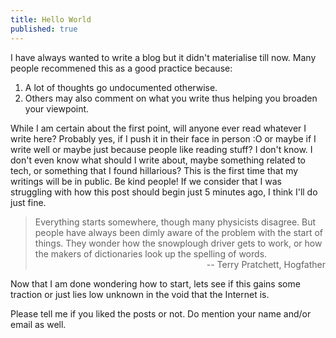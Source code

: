 ```yaml
---
title: Hello World
published: true
---
```


I have always wanted to write a blog but it didn't materialise till now. Many people recommened this as a good practice because: 

1. A lot of thoughts go undocumented otherwise.
2. Others may also comment on what you write thus helping you broaden your viewpoint.

While I am certain about the first point, will anyone ever read whatever I write here? Probably yes, if I push it in their face in person :O or maybe if I write well or maybe just because people like reading stuff? I don't know. I don't even know what should I write about, maybe something related to tech, or something that I found hillarious? This is the first time that my writings will be in public. Be kind people! If we consider that I was struggling with how this post should begin just 5 minutes ago, I think I'll do just fine. 

> Everything starts somewhere, though many physicists disagree. But people have always been dimly aware of the problem with the start of things. They wonder how the snowplough driver gets to work, or how the makers of dictionaries look up the spelling of words. <br> <span style = "float: right; margin: auto">-- Terry Pratchett, Hogfather</span> <br>

Now that I am done wondering how to start, lets see if this gains some traction or just lies low unknown in the void that the Internet is.

Please tell me if you liked the posts or not. Do mention your name and/or email as well.
